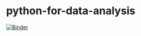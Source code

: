 # python-for-data-analysis
[![Binder](https://mybinder.org/badge_logo.svg)](https://mybinder.org/v2/gh/nichworby/python/master)

